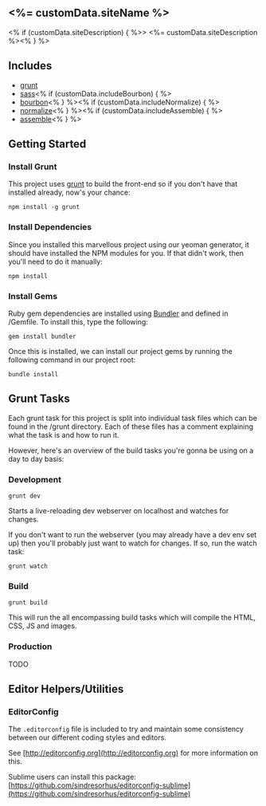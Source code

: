 ## <%= customData.siteName %>

<% if (customData.siteDescription) { %>> <%= customData.siteDescription %><% } %>

## Includes
- [grunt](http://gruntjs.com/)
- [sass](http://sass-lang.com/)<% if (customData.includeBourbon) { %>
- [bourbon](http://bourbon.io/)<% } %><% if (customData.includeNormalize) { %>
- [normalize](https://github.com/hail2u/normalize.scss)<% } %><% if (customData.includeAssemble) { %>
- [assemble](http://assemble.io/)<% } %>

## Getting Started

### Install Grunt

This project uses [grunt](http://gruntjs.com/) to build the front-end so if you don't have that installed already, now's your chance:

`npm install -g grunt`

### Install Dependencies

Since you installed this marvellous project using our yeoman generator, it should have installed the NPM modules for you. If that didn't work, then you'll need to do it manually:

`npm install`

### Install Gems

Ruby gem dependencies are installed using [Bundler](http://bundler.io/) and defined in /Gemfile. To install this, type the following:

`gem install bundler`

Once this is installed, we can install our project gems by running the following command in our project root:

`bundle install`

## Grunt Tasks

Each grunt task for this project is split into individual task files which can be found in the /grunt directory. Each of these files has a comment explaining what the task is and how to run it.

However, here's an overview of the build tasks you're gonna be using on a day to day basis:

### Development

`grunt dev`

Starts a live-reloading dev webserver on localhost and watches for changes.

If you don't want to run the webserver (you may already have a dev env set up) then you'll probably just want to watch for changes. If so, run the watch task:

`grunt watch`

### Build

`grunt build`

This will run the all encompassing build tasks which will compile the HTML, CSS, JS and images.

### Production

TODO

## Editor Helpers/Utilities

### EditorConfig

The ```.editorconfig``` file is included to try and maintain some consistency between our different coding styles and editors.

See [http://editorconfig.org](http://editorconfig.org) for more information on this.

Sublime users can install this package: [https://github.com/sindresorhus/editorconfig-sublime](https://github.com/sindresorhus/editorconfig-sublime)
